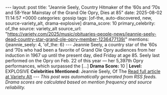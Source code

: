 --- layout: post title: "Jeannie Seely, Country Hitmaker of the ’60s and ’70s and 58-Year Mainstay of the Grand Ole Opry, Dies at 85" date: 2025-08-02 11:14:57 +0000 categories: gossip tags: [of-the, auto-discovered, new, source-variety_alt, drama-explosive] drama_score: 10 primary_celebrity: of_the source: variety_alt source_url: "https://variety.com/2025/music/obituaries-people-news/jeannie-seely-dead-country-star-grand-ole-opry-member-1236477139/" mentions: {jeannie_seely: 4, 'of_the: 6} --- Jeannie Seely, a country star of the ’60s and ’70s who had been a favorite of Grand Ole Opry audiences from her induction in 1967 up until the present day, died Friday at age 85. Seely last performed on the Opry on Feb. 22 of this year — her 5,397th Opry performances, which surpassed the […] **Drama Score:** 10 | **Level:** EXPLOSIVE **Celebrities Mentioned:** Jeannie Seely, Of The [Read full article at Variety Alt](https://variety.com/2025/music/obituaries-people-news/jeannie-seely-dead-country-star-grand-ole-opry-member-1236477139/) --- *This post was automatically generated from RSS feeds. Drama scores are calculated based on mention frequency and source reliability.*